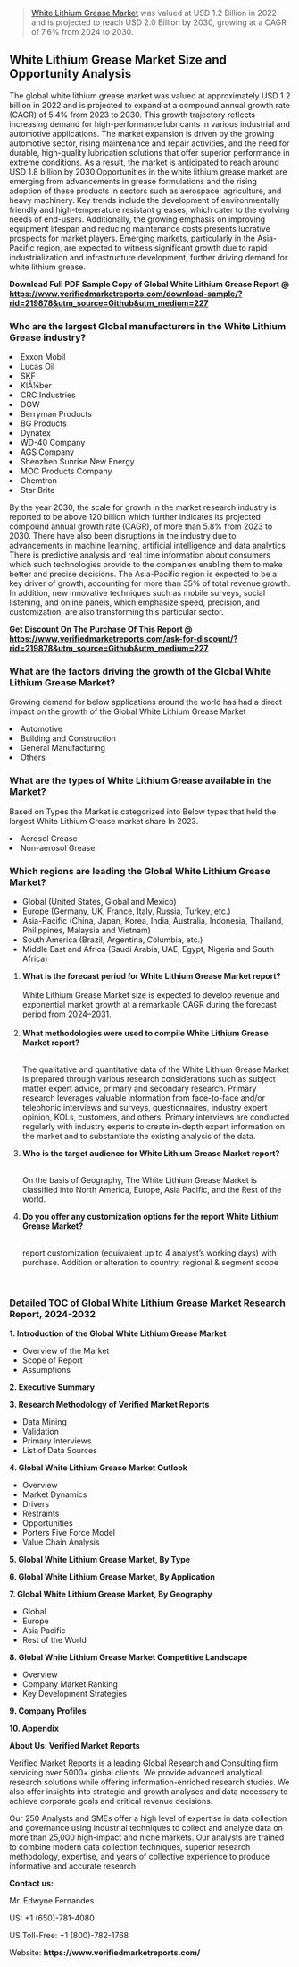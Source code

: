 <blockquote><p><p><a href="https://www.verifiedmarketreports.com/download-sample/?rid=219878&utm_source=Github&utm_medium=227" target="_blank">White Lithium Grease Market</a> was valued at USD 1.2 Billion in 2022 and is projected to reach USD 2.0 Billion by 2030, growing at a CAGR of 7.6% from 2024 to 2030.</p></blockquote><p><h2>White Lithium Grease Market Size and Opportunity Analysis</h2>The global white lithium grease market was valued at approximately USD 1.2 billion in 2022 and is projected to expand at a compound annual growth rate (CAGR) of 5.4% from 2023 to 2030. This growth trajectory reflects increasing demand for high-performance lubricants in various industrial and automotive applications. The market expansion is driven by the growing automotive sector, rising maintenance and repair activities, and the need for durable, high-quality lubrication solutions that offer superior performance in extreme conditions. As a result, the market is anticipated to reach around USD 1.8 billion by 2030.Opportunities in the white lithium grease market are emerging from advancements in grease formulations and the rising adoption of these products in sectors such as aerospace, agriculture, and heavy machinery. Key trends include the development of environmentally friendly and high-temperature resistant greases, which cater to the evolving needs of end-users. Additionally, the growing emphasis on improving equipment lifespan and reducing maintenance costs presents lucrative prospects for market players. Emerging markets, particularly in the Asia-Pacific region, are expected to witness significant growth due to rapid industrialization and infrastructure development, further driving demand for white lithium grease.</p><p class=""><strong>Download Full PDF Sample Copy of Global White Lithium Grease Report @ <a href="https://www.verifiedmarketreports.com/download-sample/?rid=219878&amp;utm_source=Github&amp;utm_medium=227" target="_blank">https://www.verifiedmarketreports.com/download-sample/?rid=219878&amp;utm_source=Github&amp;utm_medium=227</a></strong></p><h3 id="" class="">Who are the largest Global manufacturers in the White Lithium Grease industry?</h3><p><li>Exxon Mobil</li><li> Lucas Oil</li><li> SKF</li><li> KlÃ¼ber</li><li> CRC Industries</li><li> DOW</li><li> Berryman Products</li><li> BG Products</li><li> Dynatex</li><li> WD-40 Company</li><li> AGS Company</li><li> Shenzhen Sunrise New Energy</li><li> MOC Products Company</li><li> Chemtron</li><li> Star Brite</li></p><div class=""><div class="" dir="" data-message-author-role="" data-message-id="" data-message-model-slug=""><div class=""><div class=""><div class=""><div class="" dir="" data-message-author-role="" data-message-id="" data-message-model-slug=""><div class=""><div class=""><p>By the year 2030, the scale for growth in the market research industry is reported to be above 120 billion which further indicates its projected compound annual growth rate (CAGR), of more than 5.8% from 2023 to 2030. There have also been disruptions in the industry due to advancements in machine learning, artificial intelligence and data analytics There is predictive analysis and real time information about consumers which such technologies provide to the companies enabling them to make better and precise decisions. The Asia-Pacific region is expected to be a key driver of growth, accounting for more than 35% of total revenue growth. In addition, new innovative techniques such as mobile surveys, social listening, and online panels, which emphasize speed, precision, and customization, are also transforming this particular sector.</p><p><strong>Get Discount On The Purchase Of This Report @&nbsp; <a href="https://www.verifiedmarketreports.com/ask-for-discount/?rid=219878&amp;utm_source=Github&amp;utm_medium=227" target="_blank">https://www.verifiedmarketreports.com/ask-for-discount/?rid=219878&amp;utm_source=Github&amp;utm_medium=227</a></strong></p></div></div></div></div></div></div></div></div><h3 id="" class="">What are the factors driving the growth of the Global White Lithium Grease Market?</h3><p id="" class="">Growing demand for below applications around the world has had a direct impact on the growth of the Global White Lithium Grease Market</p><p id="" class=""><li>Automotive</li><li> Building and Construction</li><li> General Manufacturing</li><li> Others</li></p><h3 id="" class="">What are the types of White Lithium Grease available in the Market?</h3><p id="" class="">Based on Types the Market is categorized into Below types that held the largest White Lithium Grease market share In 2023.</p><p id="" class=""><li>Aerosol Grease</li><li> Non-aerosol Grease</li></p><h3 id="" class="">Which regions are leading the Global White Lithium Grease Market?</h3><ul><li>Global (United States, Global and Mexico)</li><li>Europe (Germany, UK, France, Italy, Russia, Turkey, etc.)</li><li>Asia-Pacific (China, Japan, Korea, India, Australia, Indonesia, Thailand, Philippines, Malaysia and Vietnam)</li><li>South America (Brazil, Argentina, Columbia, etc.)</li><li>Middle East and Africa (Saudi Arabia, UAE, Egypt, Nigeria and South Africa)</li></ul><p><ol><li><strong>What is the forecast period for White Lithium Grease Market report?<br /></strong><br /><span data-sheets-root="1" data-sheets-value="{&quot;1&quot;:2,&quot;2&quot;:&quot;XXXX size is expected to develop revenue and exponential market growth at a remarkable CAGR during the forecast period from 2024&ndash;2030.&quot;}" data-sheets-userformat="{&quot;2&quot;:12674,&quot;4&quot;:{&quot;1&quot;:2,&quot;2&quot;:16776960},&quot;10&quot;:2,&quot;11&quot;:0,&quot;15&quot;:&quot;Arial&quot;,&quot;16&quot;:12}">White Lithium Grease Market size is expected to develop revenue and exponential market growth at a remarkable CAGR during the forecast period from 2024&ndash;2031.</span><br /><br /></li><li><strong>What methodologies were used to compile White Lithium Grease Market report?<br /><br /></strong><p>The qualitative and quantitative data of the&nbsp;White Lithium Grease Market is prepared through various research considerations such as subject matter expert advice, primary and secondary research. Primary research leverages valuable information from face-to-face and/or telephonic interviews and surveys, questionnaires, industry expert opinion, KOLs, customers, and others. Primary interviews are conducted regularly with industry experts to create in-depth expert information on the market and to substantiate the existing analysis of the data.&nbsp;</p></li><li><strong>Who is the target audience for White Lithium Grease Market report?<br /><br /></strong><p>On the basis of Geography, The&nbsp;White Lithium Grease Market is classified into North America, Europe, Asia Pacific, and the Rest of the world.</p></li><li><strong>Do you offer any customization options for the report White Lithium Grease Market?<br /><br /></strong><p>report customization (equivalent up to 4 analyst&rsquo;s working days) with purchase. Addition or alteration to country, regional &amp; segment scope</p><p>&nbsp;</p></li></ol></p><h3 id="" class="">Detailed TOC of Global White Lithium Grease Market Research Report, 2024-2032</h3><p id="" class=""><strong>1. Introduction of the Global White Lithium Grease Market</strong></p><ul><li>Overview of the Market</li><li>Scope of Report</li><li>Assumptions</li></ul><p id="" class=""><strong>2. Executive Summary</strong></p><p id="" class=""><strong>3. Research Methodology of&nbsp;Verified Market Reports</strong></p><ul><li>Data Mining</li><li>Validation</li><li>Primary Interviews</li><li>List of Data Sources</li></ul><p id="" class=""><strong>4. Global White Lithium Grease Market Outlook</strong></p><ul><li>Overview</li><li>Market Dynamics</li><li>Drivers</li><li>Restraints</li><li>Opportunities</li><li>Porters Five Force Model</li><li>Value Chain Analysis</li></ul><p id="" class=""><strong>5. Global White Lithium Grease Market, By&nbsp;Type</strong></p><p id="" class=""><strong>6. Global White Lithium Grease Market, By Application</strong></p><p id="" class=""><strong>7. Global White Lithium Grease Market, By Geography</strong></p><ul><li>Global</li><li>Europe</li><li>Asia Pacific</li><li>Rest of the World</li></ul><p id="" class=""><strong>8. Global White Lithium Grease Market Competitive Landscape</strong></p><ul><li>Overview</li><li>Company Market Ranking</li><li>Key Development Strategies</li></ul><p id="" class=""><strong>9. Company Profiles</strong></p><p id="" class=""><strong>10. Appendix</strong></p><p id="" class=""><strong>About Us: Verified Market Reports</strong></p><p id="" class="">Verified Market Reports is a leading Global Research and Consulting firm servicing over 5000+ global clients. We provide advanced analytical research solutions while offering information-enriched research studies. We also offer insights into strategic and growth analyses and data necessary to achieve corporate goals and critical revenue decisions.</p><p id="" class="">Our 250 Analysts and SMEs offer a high level of expertise in data collection and governance using industrial techniques to collect and analyze data on more than 25,000 high-impact and niche markets. Our analysts are trained to combine modern data collection techniques, superior research methodology, expertise, and years of collective experience to produce informative and accurate research.</p><p id="" class=""><strong>Contact us:</strong></p><p id="" class="">Mr. Edwyne Fernandes</p><p id="" class="">US: +1 (650)-781-4080</p><p id="" class="">US Toll-Free: +1 (800)-782-1768</p><p id="" class="">Website: <a target="" data-test-app-aware-link=""><strong>https://www.verifiedmarketreports.com/</strong></a></p>
